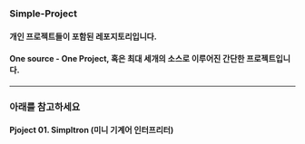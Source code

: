 ### Simple-Project
  #### 개인 프로젝트들이 포함된 레포지토리입니다.
  #### One source - One Project, 혹은 최대 세개의 소스로 이루어진 간단한 프로젝트입니다.
----------
### 아래를 참고하세요
  #### Pjoject 01. Simpltron (미니 기계어 인터프리터)
